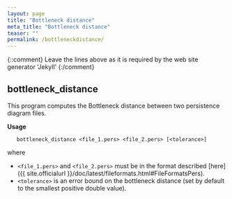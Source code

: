 ```yaml
---
layout: page
title: "Bottleneck distance"
meta_title: "Bottleneck distance"
teaser: ""
permalink: /bottleneckdistance/
---
```

{::comment}
Leave the lines above as it is required by the web site generator 'Jekyll'
{:/comment}


## bottleneck_distance ##

This program computes the Bottleneck distance between two persistence diagram files.

**Usage**

```
   bottleneck_distance <file_1.pers> <file_2.pers> [<tolerance>]
```

where

* `<file_1.pers>` and `<file_2.pers>` must be in the format described [here]({{ site.officialurl }}/doc/latest/fileformats.html#FileFormatsPers).
* `<tolerance>` is an error bound on the bottleneck distance (set by default to the smallest positive double value).
